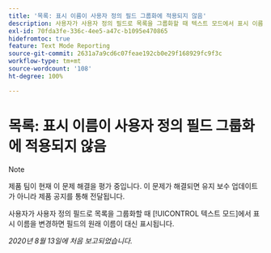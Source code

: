 ```yaml
---
title: '목록: 표시 이름이 사용자 정의 필드 그룹화에 적용되지 않음'
description: 사용자가 사용자 정의 필드로 목록을 그룹화할 때 텍스트 모드에서 표시 이름을 변경하면 필드의 원래 이름이 대신 표시됩니다.
exl-id: 70fda3fe-336c-4ee5-a47c-b1095e470865
hidefromtoc: true
feature: Text Mode Reporting
source-git-commit: 2631a7a9cd6c07feae192cb0e29f168929fc9f3c
workflow-type: tm+mt
source-wordcount: '108'
ht-degree: 100%

---
```


# 목록: 표시 이름이 사용자 정의 필드 그룹화에 적용되지 않음

>[!NOTE]
>
>제품 팀이 현재 이 문제 해결을 평가 중입니다. 이 문제가 해결되면 유지 보수 업데이트가 아니라 제품 공지를 통해 전달됩니다.

사용자가 사용자 정의 필드로 목록을 그룹화할 때 [!UICONTROL 텍스트 모드]에서 표시 이름을 변경하면 필드의 원래 이름이 대신 표시됩니다.

_2020년 8월 13일에 처음 보고되었습니다._
